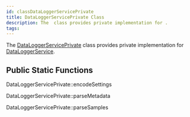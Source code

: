 ```yaml
---
id: classDataLoggerServicePrivate
title: DataLoggerServicePrivate Class
description: The  class provides private implementation for .
tags:
---
```

The [DataLoggerServicePrivate](classDataLoggerServicePrivate) class provides private implementation for [DataLoggerService](classDataLoggerService).



## Public Static Functions



DataLoggerServicePrivate::encodeSettings



DataLoggerServicePrivate::parseMetadata



DataLoggerServicePrivate::parseSamples



